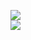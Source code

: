 [![](https://img.shields.io/badge/Made%20With-Github%20Spray-lightgrey.svg?style=for-the-badge&logo=github)](https://github.com/Annihil/github-spray#20515)  
[![](https://i.imgur.com/2DrTn0Z.gif)](https://github.com/Annihil/github-spray)